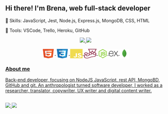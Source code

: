 
## Hi there! I'm Brena, web full-stack developer 


:rocket: Skills: JavaScript, Jest, Node.js, Express.js, MongoDB, CSS, HTML

:briefcase: Tools: VSCode, Trello, Heroku, GitHub
<div align="center">
  <a href="https://github.com/brena-odwyer">
  <img height="160em"src="https://github-readme-stats.vercel.app/api?username=brena-odwyer&show_icons=true&theme=tokyonight&include_all_commits=true&count_private=true"/>
<img height="160em" src="https://github-readme-stats.vercel.app/api/top-langs/?username=brena-odwyer&layout=compact&langs_count=16&theme=tokyonight"/> </div>

<div style="display: inline_block" align="center"><br>
  <img align="center" alt="HTML" title="HTML" height="30" width="40" src="https://raw.githubusercontent.com/devicons/devicon/master/icons/html5/html5-original.svg">
  <img align="center" alt="CSS" title="CSS" height="30" width="40" src="https://raw.githubusercontent.com/devicons/devicon/master/icons/css3/css3-original.svg">
  <img align="center" alt="JavaScript" title="JavaScript" height="30" width="40" src="https://raw.githubusercontent.com/devicons/devicon/master/icons/javascript/javascript-plain.svg">
   <img align="center" alt="Jest" title="Jest" height="30" width="40" src="https://raw.githubusercontent.com/devicons/devicon/master/icons/jest/jest-plain.svg">
    <img align="center" alt="NodeJs" title="NodeJs" height="30" widh="40" src="https://raw.githubusercontent.com/devicons/devicon/master/icons/nodejs/nodejs-original.svg"> 
    <img align="center" alt="Expressjs" title="Expressjs" height="30" widh="40" src="https://raw.githubusercontent.com/devicons/devicon/master/icons/express/express-original.svg"> 
  <img align="center" alt="MongoDB" title="MongoDB" height="30" widh="40" src="https://raw.githubusercontent.com/devicons/devicon/master/icons/mongodb/mongodb-original.svg">

</div>

### About me 
   Back-end developer, focusing on NodeJS JavaScript, rest API, MongoBD, GitHub and git.
   An anthropologist turned software developer, I worked as a researcher, translator, copywriter, UX writer and digital content writer.

 ##
<div>
  <a href = "mailto:odwyer.brena@gmail.com">
  <img src="https://img.shields.io/badge/-Gmail-%23333?style=for-the-badge&logo=gmail&logoColor=white" target="_blank">
  </a>

  <a href="https://www.linkedin.com/in/brena-odwyer/">
  <img src="https://img.shields.io/badge/-LinkedIn-%230077B5?style=for-the-badge&logo=linkedin&logoColor=white" target="_blank">
  </a>
</div>
